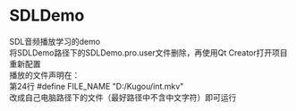 # SDLDemo
SDL音频播放学习的demo  
将SDLDemo路径下的SDLDemo.pro.user文件删除，再使用Qt Creator打开项目重新配置  
播放的文件声明在：  
第24行 #define FILE_NAME "D:/Kugou/int.mkv"  
改成自己电脑路径下的文件（最好路径中不含中文字符）即可运行  
